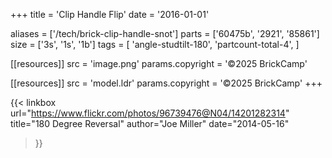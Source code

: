 +++
title = 'Clip Handle Flip'
date  = '2016-01-01'

aliases = ['/tech/brick-clip-handle-snot']
parts = ['60475b', '2921', '85861']
size  = ['3s', '1s', '1b']
tags  = [
  'angle-studtilt-180',
  'partcount-total-4',
]

[[resources]]
src              = 'image.png'
params.copyright = '©2025 BrickCamp'

[[resources]]
src              = 'model.ldr'
params.copyright = '©2025 BrickCamp'
+++

{{< linkbox
    url="https://www.flickr.com/photos/96739476@N04/14201282314"
    title="180 Degree Reversal"
    author="Joe Miller"
    date="2014-05-16"
>}}
